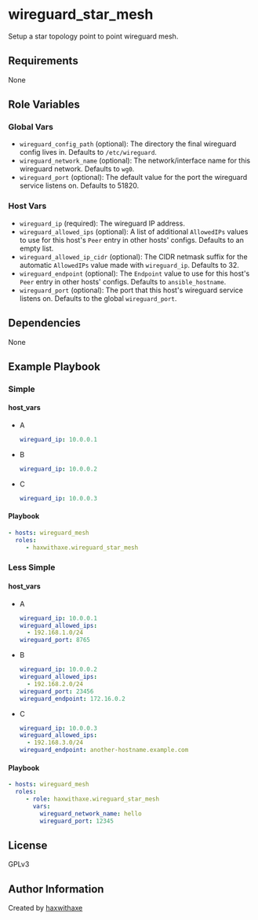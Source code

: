 wireguard_star_mesh
=========

Setup a star topology point to point wireguard mesh.

Requirements
------------

None

Role Variables
--------------

### Global Vars
- `wireguard_config_path` (optional): The directory the final wireguard config lives in. Defaults to `/etc/wireguard`.
- `wireguard_network_name` (optional): The network/interface name for this wireguard network. Defaults to `wg0`.
- `wireguard_port` (optional): The default value for the port the wireguard service listens on. Defaults to 51820.

### Host Vars
- `wireguard_ip` (required): The wireguard IP address.
- `wireguard_allowed_ips` (optional): A list of additional `AllowedIPs` values to use for this host's `Peer` entry in other hosts' configs. Defaults to an empty list.
- `wireguard_allowed_ip_cidr` (optional): The CIDR netmask suffix for the automatic `AllowedIPs` value made with `wireguard_ip`. Defaults to 32.
- `wireguard_endpoint` (optional): The `Endpoint` value to use for this host's `Peer` entry in other hosts' configs. Defaults to `ansible_hostname`.
- `wireguard_port` (optional): The port that this host's wireguard service listens on. Defaults to the global `wireguard_port`.

Dependencies
------------

None

Example Playbook
----------------

### Simple

#### host_vars

- A
    ```yaml
    wireguard_ip: 10.0.0.1
    ```

- B
    ```yaml
    wireguard_ip: 10.0.0.2
    ```

- C
    ```yaml
    wireguard_ip: 10.0.0.3
    ```


#### Playbook
```yaml
- hosts: wireguard_mesh
  roles:
     - haxwithaxe.wireguard_star_mesh
```

### Less Simple

#### host_vars

- A
    ```yaml
    wireguard_ip: 10.0.0.1
    wireguard_allowed_ips:
      - 192.168.1.0/24
    wireguard_port: 8765
    ```

- B
    ```yaml
    wireguard_ip: 10.0.0.2
    wireguard_allowed_ips:
      - 192.168.2.0/24
    wireguard_port: 23456
    wireguard_endpoint: 172.16.0.2
    ```

- C
    ```yaml
    wireguard_ip: 10.0.0.3
    wireguard_allowed_ips:
      - 192.168.3.0/24
    wireguard_endpoint: another-hostname.example.com
    ```

#### Playbook
```yaml
- hosts: wireguard_mesh
  roles:
     - role: haxwithaxe.wireguard_star_mesh
       vars:
         wireguard_network_name: hello
         wireguard_port: 12345
```

License
-------

GPLv3

Author Information
------------------

Created by [haxwithaxe](https://github.com/haxwithaxe)
